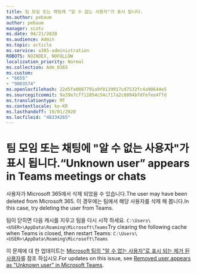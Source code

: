 ```yaml
---
title: 팀 모임 또는 채팅에 "알 수 없는 사용자"가 표시 됩니다.
ms.author: pebaum
author: pebaum
manager: scotv
ms.date: 04/21/2020
ms.audience: Admin
ms.topic: article
ms.service: o365-administration
ROBOTS: NOINDEX, NOFOLLOW
localization_priority: Normal
ms.collection: Adm_O365
ms.custom:
- "6655"
- "9003574"
ms.openlocfilehash: 22d5fa0087791a9f0139917cd7532fc4a90644e5
ms.sourcegitcommit: 9a39e7cff11854c54c717a2c0094bfdfefee4ffd
ms.translationtype: MT
ms.contentlocale: ko-KR
ms.lasthandoff: 10/01/2020
ms.locfileid: "48334265"
---
```

# <a name="unknown-user-appears-in-teams-meetings-or-chats"></a><span data-ttu-id="1b7f2-102">팀 모임 또는 채팅에 "알 수 없는 사용자"가 표시 됩니다.</span><span class="sxs-lookup"><span data-stu-id="1b7f2-102">“Unknown user” appears in Teams meetings or chats</span></span>

<span data-ttu-id="1b7f2-103">사용자가 Microsoft 365에서 삭제 되었을 수 있습니다.</span><span class="sxs-lookup"><span data-stu-id="1b7f2-103">The user may have been deleted from Microsoft 365.</span></span> <span data-ttu-id="1b7f2-104">이 경우에는 팀에서 해당 사용자를 삭제 해 봅니다.</span><span class="sxs-lookup"><span data-stu-id="1b7f2-104">In this case, try deleting the user from Teams.</span></span>  

<span data-ttu-id="1b7f2-105">팀이 닫히면 다음 캐시를 지우고 팀을 다시 시작 하세요. `C:\Users\<USER>\AppData\Roaming\Microsoft\Teams`</span><span class="sxs-lookup"><span data-stu-id="1b7f2-105">Try clearing the following cache when Teams is closed, then restart Teams: `C:\Users\<USER>\AppData\Roaming\Microsoft\Teams`</span></span>

<span data-ttu-id="1b7f2-106">이 문제에 대 한 업데이트는  [Microsoft 팀의 "알 수 없는 사용자"로 표시 되는 제거 된 사용자](https://docs.microsoft.com/MicrosoftTeams/troubleshoot/known-issues/removed-user-appears-as-unknown)를 참조 하십시오.</span><span class="sxs-lookup"><span data-stu-id="1b7f2-106">For updates on this issue, see  [Removed user appears as "Unknown user" in Microsoft Teams](https://docs.microsoft.com/MicrosoftTeams/troubleshoot/known-issues/removed-user-appears-as-unknown).</span></span>
